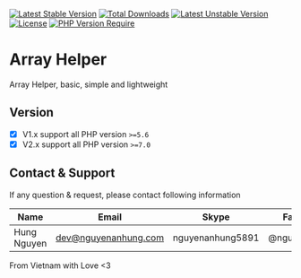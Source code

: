 [![Latest Stable Version](http://poser.pugx.org/nguyenanhung/array-helper/v)](https://packagist.org/packages/nguyenanhung/array-helper) [![Total Downloads](http://poser.pugx.org/nguyenanhung/array-helper/downloads)](https://packagist.org/packages/nguyenanhung/array-helper) [![Latest Unstable Version](http://poser.pugx.org/nguyenanhung/array-helper/v/unstable)](https://packagist.org/packages/nguyenanhung/array-helper) [![License](http://poser.pugx.org/nguyenanhung/array-helper/license)](https://packagist.org/packages/nguyenanhung/array-helper) [![PHP Version Require](http://poser.pugx.org/nguyenanhung/array-helper/require/php)](https://packagist.org/packages/nguyenanhung/array-helper)

# Array Helper

Array Helper, basic, simple and lightweight

## Version

- [x] V1.x support all PHP version `>=5.6`
- [x] V2.x support all PHP version `>=7.0`

## Contact & Support

If any question & request, please contact following information

| Name        | Email                | Skype            | Facebook      |
| ----------- | -------------------- | ---------------- | ------------- |
| Hung Nguyen | dev@nguyenanhung.com | nguyenanhung5891 | @nguyenanhung |

From Vietnam with Love <3
